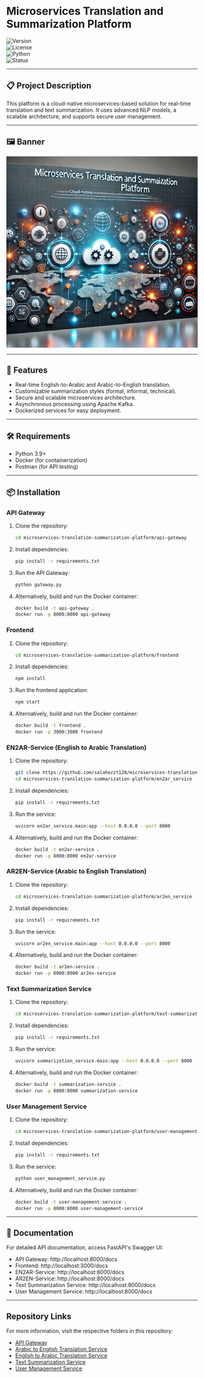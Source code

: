 # **Microservices Translation and Summarization Platform**

![Version](https://img.shields.io/badge/version-1.0-blue)  
![License](https://img.shields.io/badge/license-MIT-green)  
![Python](https://img.shields.io/badge/Python-3.9-orange)  
![Status](https://img.shields.io/badge/status-In_Progress-yellow)

---

## 📋 **Project Description**
This platform is a cloud-native microservices-based solution for real-time translation and text summarization. It uses advanced NLP models, a scalable architecture, and supports secure user management.

---

## 🖼️ **Banner**
![Translation Platform Banner](banner12.png)

---

## 🌟 **Features**
- Real-time English-to-Arabic and Arabic-to-English translation.
- Customizable summarization styles (formal, informal, technical).
- Secure and scalable microservices architecture.
- Asynchronous processing using Apache Kafka.
- Dockerized services for easy deployment.

---

## 🛠️ **Requirements**
- Python 3.9+
- Docker (for containerization)
- Postman (for API testing)

---

## 📦 **Installation**


### **API Gateway**
1. Clone the repository:
    ```bash
    cd microservices-translation-summarization-platform/api-gateway
    ```
2. Install dependencies:
    ```bash
    pip install -r requirements.txt
    ```
3. Run the API Gateway:
    ```bash
    python gateway.py
    ```
4. Alternatively, build and run the Docker container:
    ```bash
    docker build -t api-gateway .
    docker run -p 8000:8000 api-gateway
    ```

### **Frontend**
1. Clone the repository:
    ```bash
    cd microservices-translation-summarization-platform/frontend
    ```
2. Install dependencies:
    ```bash
    npm install
    ```
3. Run the frontend application:
    ```bash
    npm start
    ```
4. Alternatively, build and run the Docker container:
    ```bash
    docker build -t frontend .
    docker run -p 3000:3000 frontend
    ```
### **EN2AR-Service (English to Arabic Translation)**
1. Clone the repository:
    ```bash
    git clone https://github.com/salahezzt120/microservices-translation-summarization-platform.git
    cd microservices-translation-summarization-platform/en2ar_service
    ```
2. Install dependencies:
    ```bash
    pip install -r requirements.txt
    ```
3. Run the service:
    ```bash
    uvicorn en2ar_service.main:app --host 0.0.0.0 --port 8000
    ```
4. Alternatively, build and run the Docker container:
    ```bash
    docker build -t en2ar-service .
    docker run -p 8000:8000 en2ar-service
    ```

### **AR2EN-Service (Arabic to English Translation)**
1. Clone the repository:
    ```bash
    cd microservices-translation-summarization-platform/ar2en_service
    ```
2. Install dependencies:
    ```bash
    pip install -r requirements.txt
    ```
3. Run the service:
    ```bash
    uvicorn ar2en_service.main:app --host 0.0.0.0 --port 8000
    ```
4. Alternatively, build and run the Docker container:
    ```bash
    docker build -t ar2en-service .
    docker run -p 8000:8000 ar2en-service
    ```

### **Text Summarization Service**
1. Clone the repository:
    ```bash
    cd microservices-translation-summarization-platform/text-summarization-service
    ```
2. Install dependencies:
    ```bash
    pip install -r requirements.txt
    ```
3. Run the service:
    ```bash
    uvicorn summarization_service.main:app --host 0.0.0.0 --port 8000
    ```
4. Alternatively, build and run the Docker container:
    ```bash
    docker build -t summarization-service .
    docker run -p 8000:8000 summarization-service
    ```

### **User Management Service**
1. Clone the repository:
    ```bash
    cd microservices-translation-summarization-platform/user-management
    ```
2. Install dependencies:
    ```bash
    pip install -r requirements.txt
    ```
3. Run the service:
    ```bash
    python user_management_service.py
    ```
4. Alternatively, build and run the Docker container:
    ```bash
    docker build -t user-management-service .
    docker run -p 8000:8000 user-management-service
    ```

---

## 📑 **Documentation**
For detailed API documentation, access FastAPI's Swagger UI:
- API Gateway: http://localhost:8000/docs
- Frontend: http://localhost:3000/docs
- EN2AR-Service: http://localhost:8000/docs
- AR2EN-Service: http://localhost:8000/docs
- Text Summarization Service: http://localhost:8000/docs
- User Management Service: http://localhost:8000/docs

---

## Repository Links
For more information, visit the respective folders in this repository:
- [API Gateway](https://github.com/Youssef-Sabri/cse363-cloud-computing-Cloud_warriors-Multi-Lang-Microservices/tree/main/api-gateway)
- [Arabic to English Translation Service](https://github.com/Youssef-Sabri/cse363-cloud-computing-Cloud_warriors-Multi-Lang-Microservices/tree/main/ar2en_service)
- [English to Arabic Translation Service](https://github.com/Youssef-Sabri/cse363-cloud-computing-Cloud_warriors-Multi-Lang-Microservices/tree/main/en2ar_service)
- [Text Summarization Service](https://github.com/Youssef-Sabri/cse363-cloud-computing-Cloud_warriors-Multi-Lang-Microservices/tree/main/text-summarization-service)
- [User Management Service](https://github.com/Youssef-Sabri/cse363-cloud-computing-Cloud_warriors-Multi-Lang-Microservices/tree/main/user-management)
```
